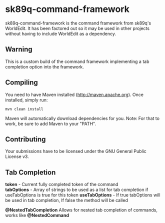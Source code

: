 sk89q-command-framework
=======================

sk89q-command-framework is the command framework from sk89q's WorldEdit. It has been factored out so it may be used in other projects without having to include WorldEdit as a dependency.

Warning
--------

This is a custom build of the command framework implementing a tab completion option into the framework.

Compiling
---------

You need to have Maven installed (http://maven.apache.org). Once installed, simply run:

    mvn clean install

Maven will automatically download dependencies for you. Note: For that to work, be sure to add Maven to your "PATH".

Contributing
------------

Your submissions have to be licensed under the GNU General Public License v3.


Tab Completion
---------------

**token** - Current fully completed token of the command  
**tabOptions** - Array of strings to be used as a list for tab completion if useTabOptions is true for this token 
**useTabOptions** - If true tabOptions will be used in tab completion, If false the method will be called  
  
**@NestedTabCompletion** Allows for nested tab completion of commands, works like **@NestedCommand**  
